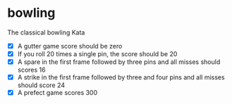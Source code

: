 # bowling

The classical bowling Kata

* [x] A gutter game score should be zero
* [x] If you roll 20 times a single pin, the score should be 20
* [x] A spare in the first frame followed by three pins and all misses should scores 16
* [x] A strike in the first frame followed by three and four pins and all misses should score 24
* [x] A prefect game scores 300
